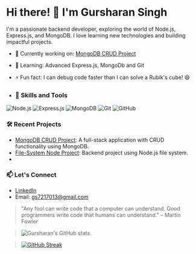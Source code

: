 # Hi there! 👋 I'm Gursharan Singh

I'm a passionate backend developer, exploring the world of Node.js, Express.js, and MongoDB. I love learning new technologies and building impactful projects.

- 🔭 Currently working on: [MongoDB CRUD Project](https://github.com/Gursharan2412/mongodb-crud-project)
- 🌱 Learning: Advanced Express.js, MongoDb and Git
- ⚡ Fun fact: I can debug code faster than I can solve a Rubik's cube! 😄

- ### 🚀 Skills and Tools
![Node.js](https://img.shields.io/badge/Node.js-339933?style=for-the-badge&logo=node-dot-js&logoColor=white)
![Express.js](https://img.shields.io/badge/Express.js-000000?style=for-the-badge&logo=express&logoColor=white)
![MongoDB](https://img.shields.io/badge/MongoDB-47A248?style=for-the-badge&logo=mongodb&logoColor=white)
![Git](https://img.shields.io/badge/Git-F05032?style=for-the-badge&logo=git&logoColor=white)
![GitHub](https://img.shields.io/badge/GitHub-181717?style=for-the-badge&logo=github&logoColor=white)

### 🛠️ Recent Projects
- [MongoDB CRUD Project](https://github.com/Gursharan2412/mongodb-crud-project): A full-stack application with CRUD functionality using MongoDB.
- [File-System Node Project](https://github.com/Gursharan2412/file-system-node-project): Backend project using Node.js file system.
- 
### 📫 Let's Connect
- [LinkedIn](https://www.linkedin.com/in/gursharan-singh-mern-developer/)
- Email: gs7217013@gmail.com


> "Any fool can write code that a computer can understand. Good programmers write code that humans can understand." – Martin Fowler

 
> ![Gursharan's GitHub stats](https://github-readme-stats.vercel.app/api?username=Gursharan2412&show_icons=true&theme=radical)

> [![GitHub Streak](https://streak-stats.demolab.com/?user=Gursharan2412&theme=radical)](https://git.io/streak-stats)





<!--
**Gursharan2412/Gursharan2412** is a ✨ _special_ ✨ repository because its `README.md` (this file) appears on your GitHub profile.

Here are some ideas to get you started:

- 🔭 I’m currently working on ...
- 🌱 I’m currently learning ...
- 👯 I’m looking to collaborate on ...
- 🤔 I’m looking for help with ...
- 💬 Ask me about ...
- 📫 How to reach me: ...
- 😄 Pronouns: ...
- ⚡ Fun fact: ...
-->
